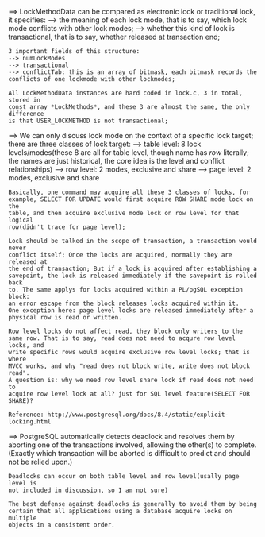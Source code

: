==> LockMethodData can be compared as electronic lock or traditional lock, it
	specifies:
	--> the meaning of each lock mode, that is to say, which lock mode
	conflicts with other lock modes;
	--> whether this kind of lock is transactional, that is to say, whether
	released at transaction end;

	3 important fields of this structure:
	--> numLockModes
	--> transactional
	--> conflictTab: this is an array of bitmask, each bitmask records the
	conflicts of one lockmode with other lockmodes;

	All LockMethodData instances are hard coded in lock.c, 3 in total, stored in
	const array *LockMethods*, and these 3 are almost the same, the only difference
	is that USER_LOCKMETHOD is not transactional;

==> We can only discuss lock mode on the context of a specific lock target;
	there are three classes of lock target:
	--> table level: 8 lock levels/modes(these 8 are all for table level, though
					 name has *row* literally; the names are just historical,
					 the core idea is the level and conflict relationships)
	--> row level: 2 modes, exclusive and share
	--> page level: 2 modes, exclusive and share

	Basically, one command may acquire all these 3 classes of locks, for
	example, SELECT FOR UPDATE would first acquire ROW SHARE mode lock on the
	table, and then acquire exclusive mode lock on row level for that logical
	row(didn't trace for page level);

	Lock should be talked in the scope of transaction, a transaction would never
	conflict itself; Once the locks are acquired, normally they are released at
	the end of transaction; But if a lock is acquired after establishing a
	savepoint, the lock is released immediately if the savepoint is rolled back
	to. The same applys for locks acquired within a PL/pgSQL exception block:
	an error escape from the block releases locks acquired within it.
	One exception here: page level locks are released immediately after a
	physical row is read or written. 

	Row level locks do not affect read, they block only writers to the
	same row. That is to say, read does not need to acqure row level locks, and
	write specific rows would acquire exclusive row level locks; that is where
	MVCC works, and why "read does not block write, write does not block read".
	A question is: why we need row level share lock if read does not need to
	acquire row level lock at all? just for SQL level feature(SELECT FOR SHARE)?

	Reference: http://www.postgresql.org/docs/8.4/static/explicit-locking.html

==> PostgreSQL automatically detects deadlock and resolves them by
	aborting one of the transactions involved, allowing the other(s) to complete.
	(Exactly which transaction will be aborted is difficult to predict and should
 	not be relied upon.)

	Deadlocks can occur on both table level and row level(usally page level is
	not included in discussion, so I am not sure)

	The best defense against deadlocks is generally to avoid them by being
	certain that all applications using a database acquire locks on multiple
	objects in a consistent order.
